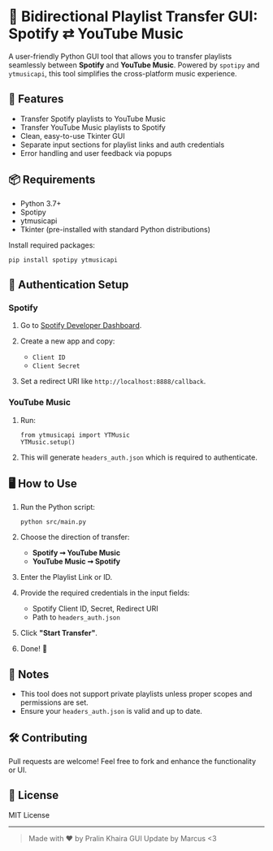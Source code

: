 # 🎵 Bidirectional Playlist Transfer GUI: Spotify ⇄ YouTube Music

A user-friendly Python GUI tool that allows you to transfer playlists seamlessly between **Spotify** and **YouTube Music**. Powered by `spotipy` and `ytmusicapi`, this tool simplifies the cross-platform music experience.

## 🚀 Features

- Transfer Spotify playlists to YouTube Music
- Transfer YouTube Music playlists to Spotify
- Clean, easy-to-use Tkinter GUI
- Separate input sections for playlist links and auth credentials
- Error handling and user feedback via popups

## 📦 Requirements

- Python 3.7+
- Spotipy
- ytmusicapi
- Tkinter (pre-installed with standard Python distributions)

Install required packages:
```
pip install spotipy ytmusicapi
```

## 🔐 Authentication Setup

### Spotify

1. Go to [Spotify Developer Dashboard](https://developer.spotify.com/dashboard/applications).
2. Create a new app and copy:

   * `Client ID`
   * `Client Secret`
3. Set a redirect URI like `http://localhost:8888/callback`.

### YouTube Music

1. Run:

   ```
   from ytmusicapi import YTMusic
   YTMusic.setup()
   ```
2. This will generate `headers_auth.json` which is required to authenticate.

## 🖥️ How to Use

1. Run the Python script:

   ```
   python src/main.py
   ```
2. Choose the direction of transfer:

   * **Spotify ➞ YouTube Music**
   * **YouTube Music ➞ Spotify**
3. Enter the Playlist Link or ID.
4. Provide the required credentials in the input fields:

   * Spotify Client ID, Secret, Redirect URI
   * Path to `headers_auth.json`
5. Click **"Start Transfer"**.
6. Done! 🎉

## 📌 Notes

* This tool does not support private playlists unless proper scopes and permissions are set.
* Ensure your `headers_auth.json` is valid and up to date.

## 🛠️ Contributing

Pull requests are welcome! Feel free to fork and enhance the functionality or UI.

## 📝 License

MIT License

---

> Made with ❤️ by Pralin Khaira
> GUI Update by Marcus <3

